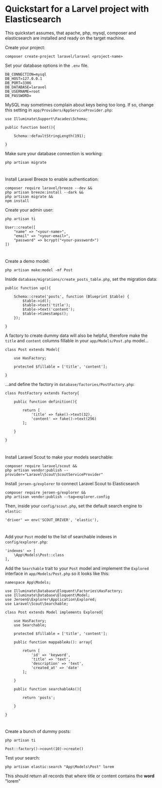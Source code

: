 # Quickstart for a Larvel project with Elasticsearch

This quickstart assumes, that apache, php, mysql, composer and elasticsearch are installed and ready on the target machine.

Create your project:

```
composer create-project laravel/laravel <project-name>
```

Set your database options in the `.env` file.

```
DB_CONNECTION=mysql
DB_HOST=127.0.0.1
DB_PORT=3306
DB_DATABASE=laravel
DB_USERNAME=root
DB_PASSWORD=
```

MySQL may sometimes complain about keys being too long. If so, change this setting in `app/Providers/AppServiceProvider.php`:

```
use Illuminate\Support\Facades\Schema;

public function boot(){

    Schema::defaultStringLength(191);

}
```

Make sure your database connection is working:

```
php artisan migrate
```

#
Install Laravel Breeze to enable authentication:

```
composer require laravel/breeze --dev &&
php artisan breeze:install --dark &&
php artisan migrate &&
npm install
```

Create your admin user:

```
php artisan ti

User::create([
    "name" => "<your-name>",
    "email" => "<your-email>",
    "password" => bcrypt("<your-password>")
])
```

#

Create a demo model:

```
php artisan make:model -mf Post
```

Inside `database/migrations/create_posts_table.php`, set the migration data:

```
public function up(){

    Schema::create('posts', function (Blueprint $table) {
        $table->id();
        $table->text('title');
        $table->text('content');
        $table->timestamps();
    });

}
```
A factory to create dummy data will also be helpful, therefore make the `title` and `content` columns fillable in your `app/Models/Post.php` model...

```
class Post extends Model{

    use HasFactory;

    protected $fillable = ['title', 'content'];

}
```

...and define the factory in `database/factories/PostFactory.php`:

```
class PostFactory extends Factory{
    
    public function definition(){

        return [
            'title' => fake()->text(32),
            'content' => fake()->text(256)
        ];

    }

}
```

#

Install Laravel Scout to make your models searchable:

```
composer require laravel/scout &&
php artisan vendor:publish --provider="Laravel\Scout\ScoutServiceProvider"
```

Install `jeroen-g/explorer` to connect Laravel Scout to Elasticsearch

```
composer require jeroen-g/explorer &&
php artisan vendor:publish --tag=explorer.config
```

Then, inside your `config/scout.php`, set the default search engine to `elastic`:

```
'driver' => env('SCOUT_DRIVER', 'elastic'),
```

#

Add your `Post` model to the list of searchable indexes in `config/explorer.php`:

```
'indexes' => [
    \App\Models\Post::class
],
```

Add the `Searchable` trait to your `Post` model and implement the `Explored` interface in `app/Models/Post.php` so it looks like this:

```
namespace App\Models;

use Illuminate\Database\Eloquent\Factories\HasFactory;
use Illuminate\Database\Eloquent\Model;
use JeroenG\Explorer\Application\Explored;
use Laravel\Scout\Searchable;

class Post extends Model implements Explored{

    use HasFactory;
    use Searchable;

    protected $fillable = ['title', 'content'];

    public function mappableAs(): array{

        return [
            'id' => 'keyword',
            'title' => 'text',
            'description' => 'text',
            'created_at' => 'date'
        ];

    }

    public function searchableAs(){

        return 'posts';

    }

}
```

<!-- Add the `posts` index to your Elasticsearch cluster:

```
curl -XPUT localhost:9200/posts '
{
  "settings": {
    "number_of_shards": 5,
    "number_of_replicas": 1
  },
  "mappings": {
    "properties": {
      "id": { "type": "unsigned_long" },
      "title": { "type": "text" },
      "content": { "type": "text" },
      "created_at": { "type": "date" }
    }
  }
}'
``` -->

#

Create a bunch of dummy posts:

```
php artisan ti

Post::factory()->count(10)->create()
```

Test your search:

```
php artisan elastic:search "App\Models\Post" lorem
```

This should return all records that where title or content contains the **word** "lorem"